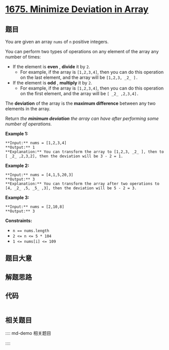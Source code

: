 # [1675. Minimize Deviation in Array](https://leetcode.com/problems/minimize-deviation-in-array)

## 题目

You are given an array `nums` of `n` positive integers.

You can perform two types of operations on any element of the array any number
of times:

  * If the element is **even** , **divide** it by `2`. 
    * For example, if the array is `[1,2,3,4]`, then you can do this operation on the last element, and the array will be `[1,2,3, _2_ ].`
  * If the element is **odd** , **multiply** it by `2`. 
    * For example, if the array is `[1,2,3,4]`, then you can do this operation on the first element, and the array will be `[ _2_ ,2,3,4].`

The **deviation** of the array is the **maximum difference** between any two
elements in the array.

Return _the **minimum deviation** the array can have after performing some
number of operations._



**Example 1:**

    
    
    **Input:** nums = [1,2,3,4]
    **Output:** 1
    **Explanation:** You can transform the array to [1,2,3, _2_ ], then to [ _2_ ,2,3,2], then the deviation will be 3 - 2 = 1.
    

**Example 2:**

    
    
    **Input:** nums = [4,1,5,20,3]
    **Output:** 3
    **Explanation:** You can transform the array after two operations to [4, _2_ ,5, _5_ ,3], then the deviation will be 5 - 2 = 3.
    

**Example 3:**

    
    
    **Input:** nums = [2,10,8]
    **Output:** 3
    



**Constraints:**

  * `n == nums.length`
  * `2 <= n <= 5 * 104`
  * `1 <= nums[i] <= 109`


## 题目大意

## 解题思路

## 代码

```javascript

```

## 相关题目

:::: md-demo 相关题目

::::
